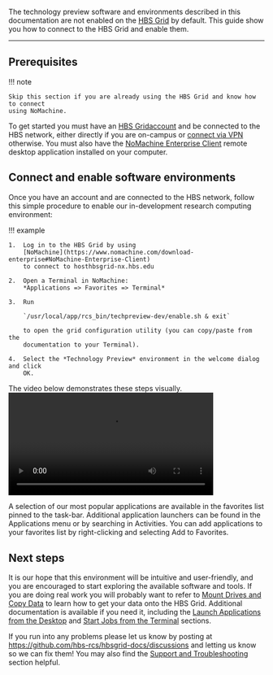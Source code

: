
The technology preview software and environments described in this documentation
are not enabled on the [HBS Grid](https://grid.rcs.hbs.org) by default. This
guide show you how to connect to the HBS Grid and enable them.

---

## Prerequisites

!!! note

    Skip this section if you are already using the HBS Grid and know how to connect
    using NoMachine. 
    
To get started you must have an 
[HBS Gridaccount](https://www.hbs.edu/research-computing-services/resources/compute-cluster/request-an-account.aspx)
and be connected to the HBS network, either directly if you are on-campus or
[connect via VPN](https://www.hbs.edu/research-computing-services/Shared%20Documents/Grid/two-step_vpn_qrg_updated_pdf_1.pdf)
otherwise. You must also have the 
[NoMachine Enterprise Client](https://www.nomachine.com/download-enterprise#NoMachine-Enterprise-Client)
remote desktop application installed on your computer.

## Connect and enable software environments

Once you have an account and are connected to the HBS network, follow this
simple procedure to enable our in-development research computing environment:

!!! example

    1.  Log in to the HBS Grid by using
        [NoMachine](https://www.nomachine.com/download-enterprise#NoMachine-Enterprise-Client)
        to connect to hosthbsgrid-nx.hbs.edu
     
    2.  Open a Terminal in NoMachine:
        *Applications => Favorites => Terminal*
     
    3.  Run
     
        `/usr/local/app/rcs_bin/techpreview-dev/enable.sh & exit`
     
        to open the grid configuration utility (you can copy/paste from the
        documentation to your Terminal).
     
    4.  Select the *Technology Preview* environment in the welcome dialog and click
        OK.

The video below demonstrates these steps visually.
<video width="80%" controls>
  <source src="media/enable.webm" type="video/webm">
Your browser does not support the video tag.
</video> 

A selection of our most popular applications are available in the favorites list
pinned to the task-bar. Additional application launchers can be found in the
Applications menu or by searching in Activities. You can add applications to
your favorites list by right-clicking and selecting Add to Favorites.

## Next steps

It is our hope that this environment will be intuitive and user-friendly, and
you are encouraged to start exploring the available software and tools. If you
are doing real work you will probably want to refer to [Mount Drives and Copy
Data](syncfiles.md) to learn how to get your data onto the HBS Grid. Additional
documentation is available if you need it, including the [Launch
Applications from the Desktop](menulaunch.md) and [Start Jobs from the
Terminal](commandline.md) sections.

If you run into any problems please let us know by posting at
<https://github.com/hbs-rcs/hbsgrid-docs/discussions> and letting us know so we
can fix them! You may also find the [Support and Troubleshooting](trouble.md)
section helpful.
